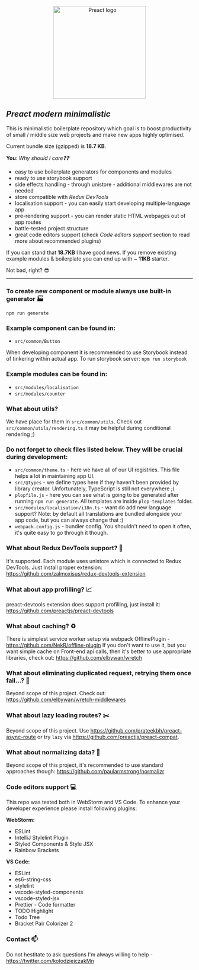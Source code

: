 <div align="center">
    <img width="250" height="250" src="https://camo.githubusercontent.com/8b1f23f4dba13c65120b5a7b3aa6c2201bcd25d6/68747470733a2f2f7261776769742e636f6d2f6f6f6164652f617765736f6d652d7072656163742f6d61737465722f7072656163742d6c6f676f2e737667" alt="Preact logo" />
</div>

## _Preact modern minimalistic_

This is minimalistic boilerplate repository which goal is to boost productivity of small / middle size web projects and make new apps highly optimised.

Current bundle size (gzipped) is **18.7 KB**.

**You**: _Why should I care:question::question:_

-   easy to use boilerplate generators for components and modules
-   ready to use storybook support
-   side effects handling - through unistore - additional middlewares are not needed
-   store compatible with *Redux DevTools*
-   localisation support - you can easily start developing multiple-language app
-   pre-rendering support - you can render static HTML webpages out of app routes
-   battle-tested project structure
-   great code editors support (check _Code editors support_ section to read more about recommended plugins)

If you can stand that **18.7KB** I have good news. If you remove existing example modules & boilerplate you can end up with ~ **11KB** starter.

Not bad, right? :sunglasses:

<hr / >

### To create new component or module always use built-in generator :factory:

`npm run generate`

### Example component can be found in:

-   `src/common/Button`

When developing component it is recommended to use Storybook instead of tinkering within actual app.
To run storybook server: `npm run storybook`

### Example modules can be found in:

-   `src/modules/localisation`
-   `src/modules/counter`

### What about utils?

We have place for them in `src/common/utils`.
Check out `src/common/utils/rendering.ts` it may be helpful during conditional rendering ;)

### Do not forget to check files listed below. They will be crucial during development:

-   `src/common/theme.ts` - here we have all of our UI registries. This file helps a lot in maintaining app UI.
-   `src/@types` - we define types here if they haven't been provided by library creator. Unfortunately, TypeScript is still not everywhere ;(
-   `plopfile.js` - here you can see what is going to be generated after running `npm run generate`. All templates are inside `plop-templates` folder.
-   `src/modules/localisation/i18n.ts` - want do add new language support? Note: by default all translations are bundled alongside your app code, but you can always change that :)
-   `webpack.config.js` - bundler config. You shouldn't need to open it often, it's quite easy to go through it though.

### What about Redux DevTools support? :satellite:

It's supported. Each module uses unistore which is connected to Redux DevTools. Just install proper extension:
https://github.com/zalmoxisus/redux-devtools-extension

### What about app profilling? :chart_with_upwards_trend:

preact-devtools extension does support profilling, just install it:
https://github.com/preactjs/preact-devtools

### What about caching? :recycle:

There is simplest service worker setup via webpack OfflinePlugin - https://github.com/NekR/offline-plugin
If you don't want to use it, but you want simple cache on Front-end api calls, then it's better to use appropriate libraries, check out: https://github.com/elbywan/wretch

### What about eliminating duplicated request, retrying them once fail...? :horse_racing:

Beyond scope of this project. Check out: https://github.com/elbywan/wretch-middlewares

### What about lazy loading routes? :scissors:

Beyond scope of this project.
Use https://github.com/prateekbh/preact-async-route or try `lazy` via https://github.com/preactjs/preact-compat.

### What about normalizing data? :pencil:

Beyond scope of this project, it's recommended to use standard approaches though:
https://github.com/paularmstrong/normalizr

### Code editors support :computer:

This repo was tested both in WebStorm and VS Code.
To enhance your developer experience please install following plugins:

**WebStorm:**

-   ESLint
-   IntelliJ Stylelint Plugin
-   Styled Components & Style JSX
-   Rainbow Brackets

**VS Code:**

-   ESLint
-   es6-string-css
-   stylelint
-   vscode-styled-components
-   vscode-styled-jsx
-   Prettier - Code formatter
-   TODO Highlight
-   Todo Tree
-   Bracket Pair Colorizer 2

### Contact :mailbox:

Do not hestitate to ask questions I'm always willing to help - https://twitter.com/kolodziejczakMn
